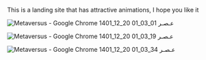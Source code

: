 This is a landing site that has attractive animations, I hope you like it

![Metaversus - Google Chrome 1401_12_20 01_03_01 عـصـر](https://user-images.githubusercontent.com/108722492/224483523-d9b0113e-d7ec-4ec5-98be-70020f8024f6.png)

![Metaversus - Google Chrome 1401_12_20 01_03_19 عـصـر](https://user-images.githubusercontent.com/108722492/224483537-f93444c9-ecf2-4849-aa1b-bb30fba4090f.png)

![Metaversus - Google Chrome 1401_12_20 01_03_34 عـصـر](https://user-images.githubusercontent.com/108722492/224483541-d2dc030c-a58c-4f54-a4a4-5ad914c542b8.png)
